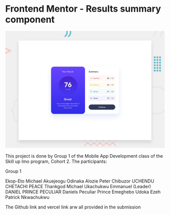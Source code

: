 # Frontend Mentor - Results summary component

![Design preview for the Results summary component coding challenge](./design/desktop-preview.jpg)

This project is done by Group 1 of the Mobile App Development class of the Skill up Imo program, Cohort 2. The participants:

Group 1

Ekop-Eto Michael
Akuejeogu Odinaka
Alozie Peter Chibuzor
UCHENDU CHETACHI PEACE
Thankgod Michael
Ukachukwu Emmanuel (Leader)
DANIEL PRINCE PECULIAR
Daniels Peculiar Prince
Emeghebo Udoka
Ezeh Patrick Nkwachukwu

The Github link and vercel link arw all provided in the submission
